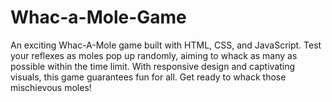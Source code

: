 # Whac-a-Mole-Game
An exciting Whac-A-Mole game built with HTML, CSS, and JavaScript. Test your reflexes as moles pop up randomly, aiming to whack as many as possible within the time limit. With responsive design and captivating visuals, this game guarantees fun for all. Get ready to whack those mischievous moles!
